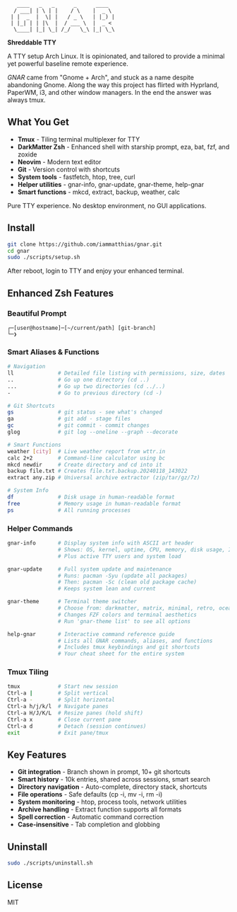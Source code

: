 ```
   ____   _   _      _      ____
  / ___| | \ | |    / \    |  _ \
 | |  _  |  \| |   / _ \   | |_) |
 | |_| | | |\  |  / ___ \  |  _ <
  \____| |_| \_| /_/   \_\ |_| \_\
```

**Shreddable TTY**

A TTY setup Arch Linux. It is opinionated, and tailored to provide a minimal yet powerful baseline remote experience.

_GNAR_ came from "Gnome + Arch", and stuck as a name despite abandoning Gnome. Along the way this project has flirted with Hyprland, PaperWM, i3, and other window managers. In the end the answer was always tmux.

## What You Get

- **Tmux** - Tiling terminal multiplexer for TTY
- **DarkMatter Zsh** - Enhanced shell with starship prompt, eza, bat, fzf, and zoxide
- **Neovim** - Modern text editor
- **Git** - Version control with shortcuts
- **System tools** - fastfetch, htop, tree, curl
- **Helper utilities** - gnar-info, gnar-update, gnar-theme, help-gnar
- **Smart functions** - mkcd, extract, backup, weather, calc

Pure TTY experience. No desktop environment, no GUI applications.

## Install

```bash
git clone https://github.com/iammatthias/gnar.git
cd gnar
sudo ./scripts/setup.sh
```

After reboot, login to TTY and enjoy your enhanced terminal.

## Enhanced Zsh Features

### Beautiful Prompt

```
┌─[user@hostname]─[~/current/path] [git-branch]
└─❯
```

### Smart Aliases & Functions

```bash
# Navigation
ll              # Detailed file listing with permissions, size, dates
..              # Go up one directory (cd ..)
...             # Go up two directories (cd ../..)
-               # Go to previous directory (cd -)

# Git Shortcuts
gs              # git status - see what's changed
ga              # git add - stage files
gc              # git commit - commit changes
glog            # git log --oneline --graph --decorate

# Smart Functions
weather [city]  # Live weather report from wttr.in
calc 2+2        # Command-line calculator using bc
mkcd newdir     # Create directory and cd into it
backup file.txt # Creates file.txt.backup.20240118_143022
extract any.zip # Universal archive extractor (zip/tar/gz/7z)

# System Info
df              # Disk usage in human-readable format
free            # Memory usage in human-readable format
ps              # All running processes
```

### Helper Commands

```bash
gnar-info       # Display system info with ASCII art header
                # Shows: OS, kernel, uptime, CPU, memory, disk usage, IP
                # Plus active TTY users and system load

gnar-update     # Full system update and maintenance
                # Runs: pacman -Syu (update all packages)
                # Then: pacman -Sc (clean old package cache)
                # Keeps system lean and current

gnar-theme      # Terminal theme switcher
                # Choose from: darkmatter, matrix, minimal, retro, ocean
                # Changes FZF colors and terminal aesthetics
                # Run 'gnar-theme list' to see all options

help-gnar       # Interactive command reference guide
                # Lists all GNAR commands, aliases, and functions
                # Includes tmux keybindings and git shortcuts
                # Your cheat sheet for the entire system
```

### Tmux Tiling

```bash
tmux            # Start new session
Ctrl-a |        # Split vertical
Ctrl-a -        # Split horizontal
Ctrl-a h/j/k/l  # Navigate panes
Ctrl-a H/J/K/L  # Resize panes (hold shift)
Ctrl-a x        # Close current pane
Ctrl-a d        # Detach (session continues)
exit            # Exit pane/tmux
```

## Key Features

- **Git integration** - Branch shown in prompt, 10+ git shortcuts
- **Smart history** - 10k entries, shared across sessions, smart search
- **Directory navigation** - Auto-complete, directory stack, shortcuts
- **File operations** - Safe defaults (cp -i, mv -i, rm -i)
- **System monitoring** - htop, process tools, network utilities
- **Archive handling** - Extract function supports all formats
- **Spell correction** - Automatic command correction
- **Case-insensitive** - Tab completion and globbing

## Uninstall

```bash
sudo ./scripts/uninstall.sh
```

## License

MIT
